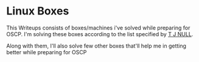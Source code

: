# Linux Boxes

This Writeups consists of boxes/machines i've solved while preparing for OSCP. I'm solving these boxes according to the list specified by [T J NULL](https://docs.google.com/spreadsheets/u/1/d/1dwSMIAPIam0PuRBkCiDI88pU3yzrqqHkDtBngUHNCw8/htmlview#).

Along with them, I'll also solve few other boxes that'll help me in getting better while preparing for OSCP
